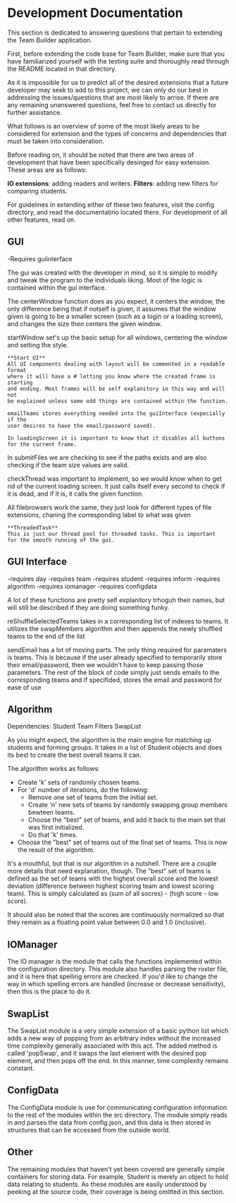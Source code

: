 
# Development Documentation

 This section is dedicated to answering questions that pertain to
 extending the Team Builder application. 

 First, before extending the code base for Team Builder, make sure 
 that you have familiarized yourself with the testing suite and 
 thoroughly read through the README located in that directory. 

 As it is impossible for us to predict all of the desired extensions
 that a future developer may seek to add to this project, we can only
 do our best in addressing the issues/questions that are most likely 
 to arrise. If there are any remaining unanswered questions, feel 
 free to contact us directly for further assistance. 

 What follows is an overview of some of the most likely areas to be
 considered for extension and the types of concerns and dependencies
 that must be taken into consideration. 

 Before reading on, it should be noted that there are two areas of 
 development that have been specifically desinged for easy extension. 
 These areas are as follows:

 **IO extensions**: adding readers and writers.
 **Filters**: adding new filters for comparing students. 

 For guidelines in extending either of these two features, visit the 
 config directory, and read the documentatino located there. For 
 development of all other features, read on. 


## GUI
 -Requires guiinterface
 
 The gui was created with the developer in mind, so it is simple to modify and
 tweak the program to the individuals liking. Most of the logic is contained
 within the gui interface. 

 The centerWindow function does as you expect, it centers the window,
 the only difference being that if notself is given, it assumes
 that the window given is going to be a smaller screen (such as a login or 
 a loading screen), and changes the size then centers the given window.

 startWindow set's up the basic setup for all windows, centering the window
 and setting the style.

    **Start UI**
    All UI components dealing with layout will be commented in a readable format
    where it will have a # letting you know where the created frame is starting
    and ending. Most frames will be self explanitory in this way and will not
    be explained unless some odd things are contained within the function.

    emailTeams stores everything needed into the guiInterface (expecially if the
    user desires to have the email/password saved).
    
    In loadingScreen it is important to know that it disables all buttons
    for the current frame.

 In submitFiles we are checking to see if the paths exists and are also
 checking if the team size values are valid.

 checkThread was important to implement, so we would know when to get rid
 of the current loading screen. It just calls itself every second to check
 if it is dead, and if it is, it calls the given function.

 All filebrowsers work the same, they just look for different types of 
 file extensions, chaning the corresponding label to what was given 

    **ThreadedTask**
    This is just our thread pool for threaded tasks. This is important
    for the smooth running of the gui.
 
## GUI Interface
 -requires day
 -requires team
 -requires student
 -requires inform
 -requires algorithm
 -requires iomanager
 -requires configdata
 
 A lot of these functions are pretty self explanitory trhoguh their names,
 but will still be described if they are doing something funky. 

 reShuffleSelectedTeams takes in a corresponding list of indexes to teams.
 It utilizes the swapMembers algorithm and then appends the newly shuffled
 teams to the end of the list

 sendEmail has a lot of moving parts. The only thing required for paramaters
 is teams. This is because if the user already specified to temporarily
 store their email/password, then we wouldn't have to keep passing those 
 parameters. The rest of the block of code simply just sends emails to the
 corresponding teams and if specifided, stores the email and password
 for ease of use


## Algorithm

 Dependencies:
 Student
 Team
 Filters
 SwapList

 As you might expect, the algorithm is the main engine for matching up students
 and forming groups. It takes in a list of Student objects and does its best 
 to create the best overall teams it can. 

 The algorithm works as follows: 
 * Create 'k' sets of randomly chosen teams.
 * For 'd' number of iterations, do the following:
    * Remove one set of teams from the initial set.
    * Create 'n' new sets of teams by randomly swapping group members bewteen 
      teams. 
    * Choose the "best" set of teams, and add it back to the main set that was
      first initialized. 
    * Do that 'k' times.
 * Choose the "best" set of teams out of the final set of teams. This is now
   the result of the algorithm.

 It's a mouthful, but that is our algorithm in a nutshell. There are a couple more 
 details that need explanation, though. 
 The "best" set of teams is defined as the set of teams with the highest overall 
 score and the lowest deviation (difference between highest scoring team and lowest
 scoring team). This is simply calculated as (sum of all socres) - (high score - 
 low score).

 It should also be noted that the scores are continuously normalized so that they
 remain as a floating point value between 0.0 and 1.0 (inclusive). 


## IOManager

 The IO manager is the module that calls the functions implemented within the 
 configuration directory. This module also handles parsing the roster file, and
 it is here that spelling errors are checked. If you'd like to change the way in
 which spelling errors are handled (increase or decrease sensitivity), then this
 is the place to do it. 


## SwapList

 The SwapList module is a very simple extension of a basic python list which 
 adds a new way of popping from an arbitrary index without the increased time
 complexity generally associated with this act. The added method is called
 'popSwap', and it swaps the last element with the desired pop element, and
 then pops off the end. In this manner, time complexity remains constant. 


## ConfigData

The ConfigData module is use for communicating configuration information to the 
rest of the modules within the src directory. The module simply reads in and parses
the data from config.json, and this data is then stored in structures that can be
accessed from the outside world. 


## Other

 The remaining modules that haven't yet been covered are generally simple containers
 for storing data. For example, Student is merely an object to hold data relating 
 to students. As these modules are easily understood by peeking at the source code, 
 their coverage is being omitted in this section. 


 
